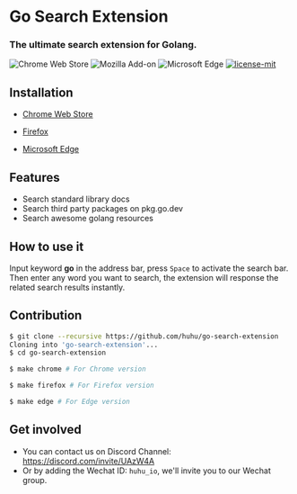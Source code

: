 # Go Search Extension

### The ultimate search extension for Golang.

![Chrome Web Store](https://img.shields.io/chrome-web-store/v/epanejkfcekejmmfbcpbcbigfpefbnlb.svg)
![Mozilla Add-on](https://img.shields.io/amo/v/go-search-extension?color=%2320123A)
![Microsoft Edge](https://img.shields.io/badge/microsoft--edge-0.1.0-1D4F8C)
[![license-mit](https://img.shields.io/badge/license-MIT-blue.svg)](https://github.com/huhu/go-search-extension/blob/master/LICENSE)

## Installation

- [Chrome Web Store](https://chrome.google.com/webstore/detail/golang-search/epanejkfcekejmmfbcpbcbigfpefbnlb)

- [Firefox](https://addons.mozilla.org/en-US/firefox/addon/go-search-extension/)

- [Microsoft Edge](https://microsoftedge.microsoft.com/addons/detail/ebibclchdmagkhopidkjckjkbhghfehh)


## Features

- Search standard library docs
- Search third party packages on pkg.go.dev
- Search awesome golang resources

## How to use it
   
Input keyword **go** in the address bar, press `Space` to activate the search bar. Then enter any word 
you want to search, the extension will response the related search results instantly.

## Contribution

```bash
$ git clone --recursive https://github.com/huhu/go-search-extension
Cloning into 'go-search-extension'...
$ cd go-search-extension

$ make chrome # For Chrome version

$ make firefox # For Firefox version

$ make edge # For Edge version
```

## Get involved

- You can contact us on Discord Channel: https://discord.com/invite/UAzW4A
- Or by adding the Wechat ID: `huhu_io`, we'll invite you to our Wechat group.
